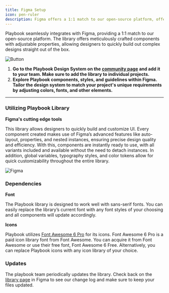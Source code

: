 ```yaml
---
title: Figma Setup
icon: pen-ruler
description: Figma offers a 1:1 match to our open-source platform, offering components with customizable properties.
---
```


Playbook seamlessly integrates with Figma, providing a 1:1 match to our open-source platform. The library offers meticulously crafted components with adjustable properties, allowing designers to quickly build out complex designs straight out of the box.

![Button](https://github.com/powerhome/playbook/assets/146777111/00b493fc-02d4-435d-ae6c-df3c664d0e89)


1. **Go to the Playbook Design System on the [community page](https://www.figma.com/community/file/1320084191991515570/playbook-design-system) and add it to your team. Make sure to add the library to individual projects.**  
2. **Explore Playbook components, styles, and guidelines within Figma. Tailor the design system to match your project's unique requirements by adjusting colors, fonts, and other elements.**

---

### Utilizing Playbook Library 

**Figma's cutting edge tools**

This library allows designers to quickly build and customize UI. Every component created makes use of Figma’s advanced features like auto-layout, properties, and nested instances, ensuring precise design quality and efficiency. With this, components are instantly ready to use, with all variants included and available without the need to detach instances. In addition, global variables, typography styles, and color tokens allow for quick customizability throughout the entire library.

![Figma](https://github.com/powerhome/playbook/assets/146777111/23198546-1a7f-4f11-84c0-f2d9a824cd81)


### Dependencies

**Font** 

The Playbook library is designed to work well with sans-serif fonts. You can easily replace the library’s current font with any font styles of your choosing and all components will update accordingly.

**Icons**

Playbook utilizes [Font Awesome 6 Pro](https://fontawesome.com/icons) for its icons. Font Awesome 6 Pro is a paid icon library font from Font Awesome. You can acquire it from Font Awesome or use their free font, Font Awesome 6 Free. Alternatively, you can replace Playbook icons with any icon library of your choice.

### Updates

The playbook team periodically updates the library. Check back on the [library page](https://www.figma.com/file/Zj4FIeaa9fyMn2LcuL15hG/Playbook-Design-System-Library?type=design&node-id=2835%3A3797&mode=design&t=IULi1xCo6qxrxM2H-1) in Figma to see our change log and make sure to keep your files updated.
